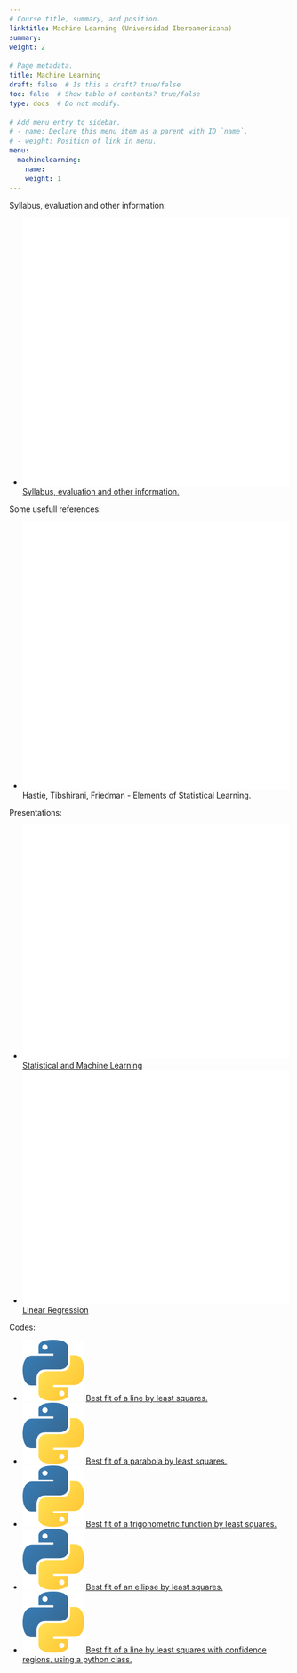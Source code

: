 ```yaml
---
# Course title, summary, and position.
linktitle: Machine Learning (Universidad Iberoamericana)
summary:
weight: 2

# Page metadata.
title: Machine Learning
draft: false  # Is this a draft? true/false
toc: false  # Show table of contents? true/false
type: docs  # Do not modify.

# Add menu entry to sidebar.
# - name: Declare this menu item as a parent with ID `name`.
# - weight: Position of link in menu.
menu:
  machinelearning:
    name:
    weight: 1
---
```


Syllabus, evaluation and other information:

<ul>
  <li>
    <span class="inline-svg"> <img src="book.svg"/>
      <a href="programa_ml_2022_1.pdf">
        Syllabus, evaluation and other information.
      </a>
    </span>
  </li>
</ul>

Some usefull references:

<ul>
  <li>
    <span class="inline-svg"> <img src="book.svg"/>
      Hastie, Tibshirani, Friedman - Elements of Statistical Learning.
    </span>
  </li>
</ul>

Presentations:

<ul>
  <li>
    <span class="inline-svg"> <img src="tv.svg"/>
      <a href="statistical_learning.pdf">
        Statistical and Machine Learning
      </a>
    </span>
  </li>
  <li>
    <span class="inline-svg"> <img src="tv.svg"/>
      <a href="linear_regression.pdf">
        Linear Regression
      </a>
    </span>
  </li>
</ul>
Codes:

<ul>
  <li>
    <span class="inline-svg"> <img src="Python-logo.svg"/>
      <a href="1_best_fit_line.py">
        Best fit of a line by least squares.
      </a>
    </span>
  </li>
  <li>
    <span class="inline-svg"> <img src="Python-logo.svg"/>
      <a href="2_best_fit_parabola.py">
        Best fit of a parabola by least squares.
      </a>
    </span>
  </li>
  <li>
    <span class="inline-svg"> <img src="Python-logo.svg"/>
      <a href="3_best_fit_trigonometric_function.py">
        Best fit of a trigonometric function by least squares.
      </a>
    </span>
  </li>
  <li>
    <span class="inline-svg"> <img src="Python-logo.svg"/>
      <a href="4_best_fit_ellipse.py">
        Best fit of an ellipse by least squares.
      </a>
    </span>
  </li>
  <li>
    <span class="inline-svg"> <img src="Python-logo.svg"/>
      <a href="5_best_fit_line_2_with_objects.py">
        Best fit of a line by least squares with confidence regions, using a python class.
      </a>
    </span>
  </li>
  <!--
  <li>
    <span class="inline-svg"> <img src="Python-logo.svg"/>
      <a href="6_example_variance_decomposition.py">
        Example of variance decomposition.
      </a>
    </span>
  </li>
  <li>
    <span class="inline-svg"> <img src="Python-logo.svg"/>
      <a href="8_bank_marketing.py">
        Detecting collinearity and Box-Cox transformation with the bank marketing dataset.
      </a>
    </span>
  </li>
  <li>
    <span class="inline-svg"> <img src="database.svg"/>
      <a href="bank-additional.csv">
         Bank marketing dataset.
      </a>
    </span>
  </li>
  <li>
    <span class="inline-svg"> <img src="python-logo.svg"/>
      <a href="7_ridge_regression.py">
        Example of ridge regression with the prostate dataset.
      </a>
    </span>
  </li>
  <li>
    <span class="inline-svg"> <img src="database.svg"/>
      <a href="prostate_dataset.txt">
        Prostate dataset.
      </a>
    </span>
  </li>
  <li>
    <span class="inline-svg"> <img src="python-logo.svg"/>
      <a href="7_robust_regression.py">
        Example of robust regression.
      </a>
    </span>
  </li>
  <li>
    <span class="inline-svg"> <img src="python-logo.svg"/>
      <a href="8_splines.py">
        Example of cubic splines.
      </a>
    </span>
  </li>
  <li>
    <span class="inline-svg"> <img src="python-logo.svg"/>
      <a href="9_smooth_splines.py">
        Example of smoothed splines.
      </a>
    </span>
  </li>
  <li>
    <span class="inline-svg"> <img src="python-logo.svg"/>
      <a href="9_gam_example_wage.py">
        Example of a generalized additive model (GAM) with the wage dataset.
      </a>
    </span>
  </li>
  <li>
    <span class="inline-svg"> <img src="python-logo.svg"/>
      <a href="10_kde.py">
        Example a kernel density estimator.
      </a>
    </span>
  </li>
  <li>
    <span class="inline-svg"> <img src="python-logo.svg"/>
      <a href="11_local_polinomial_regression.py">
        Example of local polinomial regression.
      </a>
    </span>
  </li>
  <li>
    <span class="inline-svg"> <img src="python-logo.svg"/>
      <a href="12_other_regression_heart_disease.py">
        Using non ad-hoc methods in classification.
      </a>
    </span>
  </li>
  <li>
    <span class="inline-svg"> <img src="python-logo.svg"/>
      <a href="12_logistic_regression_heart_disease.py">
        Example of logistic regression using the heart disease dataset.
      </a>
    </span>
  </li>
  <li>
    <span class="inline-svg"> <img src="database.svg"/>
      <a href="Heart_Disease_vs_Age.csv">
        Heart disease dataset.
      </a>
    </span>
  </li>
  <li>
    <span class="inline-svg"> <img src="python-logo.svg"/>
      <a href="13_logistic_regression_languages_classification.py">
        Example of logistic regression to classify languages.
      </a>
    </span>
  </li>
  <li>
    <span class="inline-svg"> <img src="database.svg"/>
      <a href="words_languages.csv">
        Worlds in different languages dataset.
      </a>
    </span>
  </li>
  <li>
    <span class="inline-svg"> <img src="python-logo.svg"/>
      <a href="14_logistic_regression_irisdata.py">
        Example of logistic regression using the iris flower dataset.
      </a>
    </span>
  </li>
  <li>
    <span class="inline-svg"> <img src="python-logo.svg"/>
      <a href="15_logistic_regression_british_crime_survey.py">
        Example of logistic regression using a crime British survey.
      </a>
    </span>
  </li>
  <li>
    <span class="inline-svg"> <img src="database.svg"/>
      <a href="BritishCrimeSurvey2000.sav">
        British crime survey dataset of 2000.
      </a>
    </span>
  </li>
  <li>
    <span class="inline-svg"> <img src="book.svg"/>
      <a href="British Crime Survey Info.pdf">
        British crime survey information of 2000.
      </a>
    </span>
  </li>
  <li>
    <span class="inline-svg"> <img src="python-logo.svg"/>
      <a href="16_lda_breast_cancer.py">
        Example of LDA using the breast cancer dataset.
      </a>
    </span>
  </li>
  <li>
    <span class="inline-svg"> <img src="python-logo.svg"/>
      <a href="17_example_qda.py">
        Example of QDA using simulated data.
      </a>
    </span>
  </li>
  <li>
    <span class="inline-svg"> <img src="python-logo.svg"/>
      <a href="18_classification_vowels.py">
        Classification of English vowels with different methods.
      </a>
    </span>
  </li>
  <li>
    <span class="inline-svg"> <img src="database.svg"/>
      <a href="vowel_train.csv">
        English vowels training dataset.
      </a>
    </span>
  </li>
  <li>
    <span class="inline-svg"> <img src="database.svg"/>
      <a href="vowel_test.csv">
        English vowels testing dataset.
      </a>
    </span>
  </li>
  <li>
    <span class="inline-svg"> <img src="python-logo.svg"/>
      <a href="19_lda_as_reduction_technique.py">
        Example of LDA as a supervised reduction of dimensionality technique.
      </a>
    </span>
  </li>
  <li>
    <span class="inline-svg"> <img src="python-logo.svg"/>
      <a href="20_classification_knn_irisdata.py">
        Example of knn to classify the iris flower data.
      </a>
    </span>
  </li>
  <li>
    <span class="inline-svg"> <img src="python-logo.svg"/>
      <a href="21_regression_knn_bone_density.py">
        Example of knn in regression using the bones mineral density dataset.
      </a>
    </span>
  </li>
  <li>
    <span class="inline-svg"> <img src="database.svg"/>
      <a href="bones_mineral_density.csv">
        Bones mineral density dataset.
      </a>
    </span>
  </li>
  <li>
    <span class="inline-svg"> <img src="python-logo.svg"/>
      <a href="22_knn_MNIST.py">
        Example of knn to classify MNIST digits.
      </a>
    </span>
  </li>
  <li>
    <span class="inline-svg"> <img src="python-logo.svg"/>
      <a href="23_pca_swiss_bank.py">
        Example of PCA using the Swiss bank notes dataset.
      </a>
    </span>
  </li>
  <li>
    <span class="inline-svg"> <img src="database.svg"/>
      <a href="banknotes.scv">
        Swiss bank notes dataset.
      </a>
    </span>
  </li>
  <li>
    <span class="inline-svg"> <img src="python-logo.svg"/>
      <a href="24_svd_images.py">
        Reconstruction of images using SVD.
      </a>
    </span>
  </li>
  <li>
    <span class="inline-svg"> <img src="photo.svg"/>
      <a href="Taguchi.jpg">
        Genichi Taguchi.
      </a>
    </span>
  </li>
  <li>
    <span class="inline-svg"> <img src="python-logo.svg"/>
      <a href="25_k_means.py">
        Example of k-means using simulated data.
      </a>
    </span>
  </li>
  <li>
    <span class="inline-svg"> <img src="python-logo.svg"/>
      <a href="26_k_means_segmentation.py">
        Segmentation of images using k-means.
      </a>
    </span>
  </li>
  <li>
    <span class="inline-svg"> <img src="photo.svg"/>
      <a href="GIR.jpg">
        GIR (from invader Zim).
      </a>
    </span>
  </li>
  -->
</ul>
